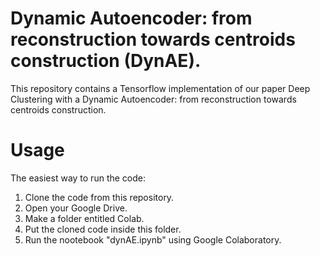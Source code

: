 # Dynamic Autoencoder: from reconstruction towards centroids construction (DynAE).

This repository contains a Tensorflow implementation of our paper Deep Clustering with a Dynamic Autoencoder: from reconstruction towards centroids construction.

# Usage
The easiest way to run the code:
1) Clone the code from this repository.
2) Open your Google Drive.
3) Make a folder entitled Colab.
4) Put the cloned code inside this folder.
5) Run the nootebook "dynAE.ipynb" using Google Colaboratory.
